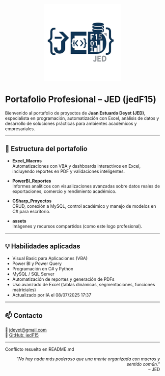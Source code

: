 <p align="center">
  <img src="assets/LogoJED.png" alt="Logo JED" width="250"/>
</p>

# Portafolio Profesional – JED (jedF15)

Bienvenido al portafolio de proyectos de **Juan Estuardo Deyet (JED)**, especialista en programación, automatización con Excel, análisis de datos y desarrollo de soluciones prácticas para ambientes académicos y empresariales.

---

## 📁 Estructura del portafolio

- **Excel_Macros**  
  Automatizaciones con VBA y dashboards interactivos en Excel, incluyendo reportes en PDF y validaciones inteligentes.

- **PowerBI_Reportes**  
  Informes analíticos con visualizaciones avanzadas sobre datos reales de exportaciones, comercio y rendimiento académico.

- **CSharp_Proyectos**  
  CRUD, conexión a MySQL, control académico y manejo de modelos en C# para escritorio.

- **assets**  
  Imágenes y recursos compartidos (como este logo profesional).

---

## 💡 Habilidades aplicadas

- Visual Basic para Aplicaciones (VBA)
- Power BI y Power Query
- Programación en C# y Python
- MySQL / SQL Server
- Automatización de reportes y generación de PDFs
- Uso avanzado de Excel (tablas dinámicas, segmentaciones, funciones matriciales)
- Actualizado por IA el 08/07/2025 17:37

---

## 📫 Contacto

📧 jdeyet@gmail.com  
🔗 [GitHub: jedF15](https://github.com/jedF15)

---
Conflicto resuelto en README.md


<p align="right">
  <i>“No hay nada más poderoso que una mente organizada con macros y sentido común.”</i><br>
  – JED
</p>
